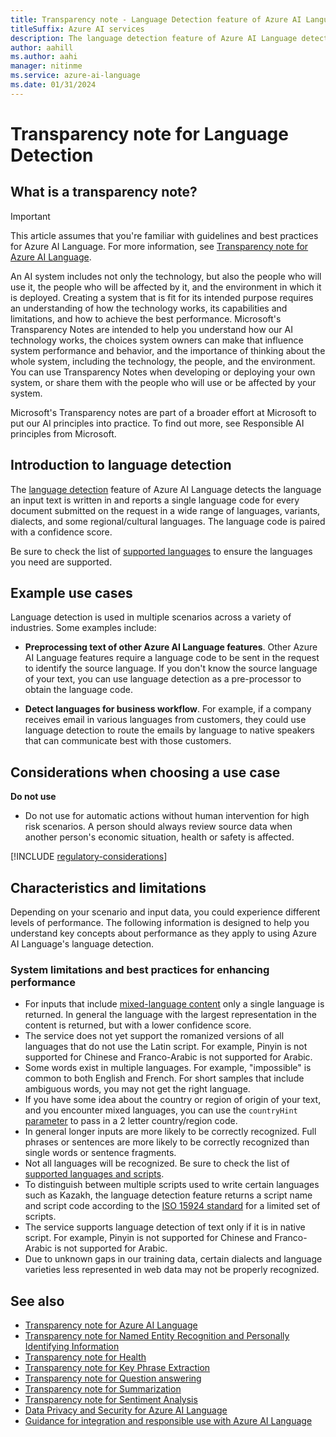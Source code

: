 ```yaml
---
title: Transparency note - Language Detection feature of Azure AI Language
titleSuffix: Azure AI services
description: The language detection feature of Azure AI Language detects the language an input text is written in and reports a single language code for every document submitted on the request in a wide range of languages, variants, dialects, and some regional/cultural languages. The language code is paired with a confidence score.
author: aahill
ms.author: aahi
manager: nitinme
ms.service: azure-ai-language
ms.date: 01/31/2024
---
```


# Transparency note for Language Detection

## What is a transparency note?

> [!IMPORTANT]
> This article assumes that you're familiar with guidelines and best practices for Azure AI Language. For more information, see [Transparency note for Azure AI Language](transparency-note.md).

An AI system includes not only the technology, but also the people who will use it, the people who will be affected by it, and the environment in which it is deployed. Creating a system that is fit for its intended purpose requires an understanding of how the technology works, its capabilities and limitations, and how to achieve the best performance. Microsoft's Transparency Notes are intended to help you understand how our AI technology works, the choices system owners can make that influence system performance and behavior, and the importance of thinking about the whole system, including the technology, the people, and the environment. You can use Transparency Notes when developing or deploying your own system, or share them with the people who will use or be affected by your system.

Microsoft's Transparency notes are part of a broader effort at Microsoft to put our AI principles into practice. To find out more, see Responsible AI principles from Microsoft.

## Introduction to language detection

The [language detection](/azure/ai-services/language-service/language-detection/overview) feature of Azure AI Language detects the language an input text is written in and reports a single language code for every document submitted on the request in a wide range of languages, variants, dialects, and some regional/cultural languages. The language code is paired with a confidence score.

Be sure to check the list of [supported languages](/azure/ai-services/language-service/language-detection/language-support) to ensure the languages you need are supported.

## Example use cases

Language detection is used in multiple scenarios across a variety of industries. Some examples include:

* **Preprocessing text of other Azure AI Language features**. Other Azure AI Language features require a language code to be sent in the request to identify the source language. If you don't know the source language of your text, you can use language detection as a pre-processor to obtain the language code.

* **Detect languages for business workflow**. For example, if a company receives email in various languages from customers, they could use language detection to route the emails by language to native speakers that can communicate best with those customers.

## Considerations when choosing a use case

**Do not use** 
* Do not use for automatic actions without human intervention for high risk scenarios.  A person should always review source data when another person's economic situation, health or safety is affected.

[!INCLUDE [regulatory-considerations](..\includes\regulatory-considerations.md)]

## Characteristics and limitations

Depending on your scenario and input data, you could experience different levels of performance. The following information is designed to help you understand key concepts about performance as they apply to using Azure AI Language's language detection.

### System limitations and best practices for enhancing performance

* For inputs that include [mixed-language content](/azure/ai-services/language-service/language-detection/how-to/call-api) only a single language is returned. In general the language with the largest representation in the content is returned, but with a lower confidence score.
* The service does not yet support the romanized versions of all languages that do not use the Latin script. For example, Pinyin is not supported for Chinese and Franco-Arabic is not supported for Arabic.
* Some words exist in multiple languages. For example, "impossible" is common to both English and French. For short samples that include ambiguous words, you may not get the right language.  
* If you have some idea about the country or region of origin of your text, and you encounter mixed languages, you can use the `countryHint` [parameter](/azure/ai-services/language-service/language-detection/how-to/call-api#ambiguous-content) to pass in a 2 letter country/region code.
* In general longer inputs are more likely to be correctly recognized.  Full phrases or sentences are more likely to be correctly recognized than single words or sentence fragments.
* Not all languages will be recognized. Be sure to check the list of [supported languages and scripts](/azure/ai-services/language-service/language-detection/language-support).
* To distinguish between multiple scripts used to write certain languages such as Kazakh, the language detection feature returns a script name and script code according to the [ISO 15924 standard](https://wikipedia.org/wiki/ISO_15924) for a limited set of scripts.
* The service supports language detection of text only if it is in native script.  For example, Pinyin is not supported for Chinese and Franco-Arabic is not supported for Arabic.
* Due to unknown gaps in our training data, certain dialects and language varieties less represented in web data may not be properly recognized.

## See also

* [Transparency note for Azure AI Language](transparency-note.md)
* [Transparency note for Named Entity Recognition and Personally Identifying Information](transparency-note-named-entity-recognition.md)
* [Transparency note for Health](transparency-note-health.md)
* [Transparency note for Key Phrase Extraction](transparency-note-key-phrase-extraction.md)
* [Transparency note for Question answering](transparency-note-question-answering.md)
* [Transparency note for Summarization](transparency-note-extractive-summarization.md)
* [Transparency note for Sentiment Analysis](transparency-note-sentiment-analysis.md)
* [Data Privacy and Security for  Azure AI Language](data-privacy.md)
* [Guidance for integration and responsible use with Azure AI Language](guidance-integration-responsible-use.md)

